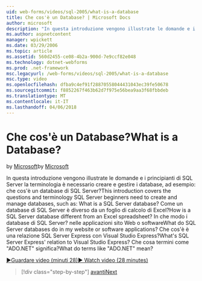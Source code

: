 ```yaml
---
uid: web-forms/videos/sql-2005/what-is-a-database
title: Che cos'è un Database? | Microsoft Docs
author: microsoft
description: "In questa introduzione vengono illustrate le domande e i principianti di SQL Server la terminologia è necessario creare e gestire i database, ad esempio: che cos'è un database di SQL Server? How..."
ms.author: aspnetcontent
manager: wpickett
ms.date: 03/29/2006
ms.topic: article
ms.assetid: 560d2455-ce08-4b2a-900d-7e9ccf82e048
ms.technology: dotnet-webforms
ms.prod: .net-framework
msc.legacyurl: /web-forms/videos/sql-2005/what-is-a-database
msc.type: video
ms.openlocfilehash: dfba9c4ef91f28870558044431043ec39fe50678
ms.sourcegitcommit: f8852267f463b62d7f975e56bea9aa3f68fbbdeb
ms.translationtype: MT
ms.contentlocale: it-IT
ms.lasthandoff: 04/06/2018
---
```

<a name="what-is-a-database"></a><span data-ttu-id="2f332-105">Che cos'è un Database?</span><span class="sxs-lookup"><span data-stu-id="2f332-105">What is a Database?</span></span>
====================
<span data-ttu-id="2f332-106">by [Microsoft](https://github.com/microsoft)</span><span class="sxs-lookup"><span data-stu-id="2f332-106">by [Microsoft](https://github.com/microsoft)</span></span>

<span data-ttu-id="2f332-107">In questa introduzione vengono illustrate le domande e i principianti di SQL Server la terminologia è necessario creare e gestire i database, ad esempio: che cos'è un database di SQL Server?</span><span class="sxs-lookup"><span data-stu-id="2f332-107">This introduction covers the questions and terminology SQL Server beginners need to create and manage databases, such as: What is a SQL Server database?</span></span> <span data-ttu-id="2f332-108">Come un database di SQL Server è diverso da un foglio di calcolo di Excel?</span><span class="sxs-lookup"><span data-stu-id="2f332-108">How is a SQL Server database different from an Excel spreadsheet?</span></span> <span data-ttu-id="2f332-109">In che modo i database di SQL Server? nelle applicazioni sito Web o software</span><span class="sxs-lookup"><span data-stu-id="2f332-109">What do SQL Server databases do in my website or software applications?</span></span> <span data-ttu-id="2f332-110">Che cos'è è una relazione SQL Server Express con Visual Studio Express?</span><span class="sxs-lookup"><span data-stu-id="2f332-110">What's SQL Server Express' relation to Visual Studio Express?</span></span> <span data-ttu-id="2f332-111">Che cosa termini come "ADO.NET" significa?</span><span class="sxs-lookup"><span data-stu-id="2f332-111">What do terms like "ADO.NET" mean?</span></span>

[<span data-ttu-id="2f332-112">&#9654;Guardare video (minuti 28)</span><span class="sxs-lookup"><span data-stu-id="2f332-112">&#9654; Watch video (28 minutes)</span></span>](https://channel9.msdn.com/Blogs/ASP-NET-Site-Videos/what-is-a-database)

> [!div class="step-by-step"]
> [<span data-ttu-id="2f332-113">avanti</span><span class="sxs-lookup"><span data-stu-id="2f332-113">Next</span></span>](understanding-database-tables-and-records.md)
